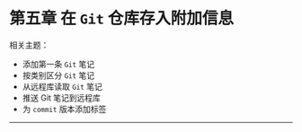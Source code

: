 # 第五章 在 `Git` 仓库存入附加信息

相关主题：

- 添加第一条 `Git` 笔记
- 按类别区分 `Git` 笔记
- 从远程库读取 `Git` 笔记
- 推送 Git 笔记到远程库
- 为 `commit` 版本添加标签

---

